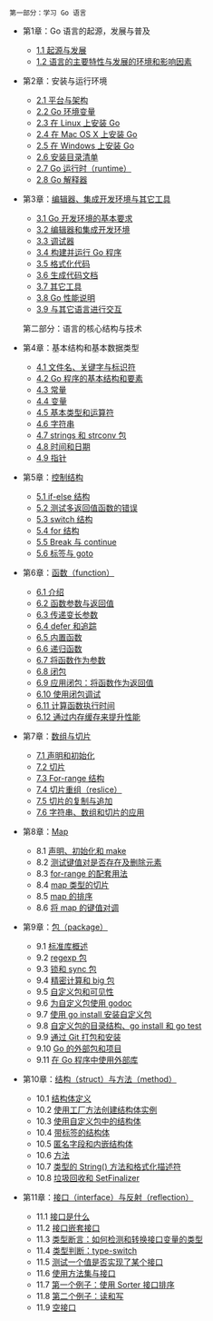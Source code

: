    第一部分：学习 Go 语言
- 第1章：Go 语言的起源，发展与普及
    - [1.1 起源与发展](eBook/01.1.md)
    - [1.2 语言的主要特性与发展的环境和影响因素](eBook/01.2.md)
	
- 第2章：安装与运行环境
    -  [2.1 平台与架构](eBook/02.1.md)
    -  [2.2 Go 环境变量](eBook/02.2.md)
    -  [2.3 在 Linux 上安装 Go](eBook/02.3.md)
    -  [2.4 在 Mac OS X 上安装 Go](eBook/02.4.md)
    -  [2.5 在 Windows 上安装 Go](eBook/02.5.md)
    -  [2.6 安装目录清单](eBook/02.6.md)
    -  [2.7 Go 运行时（runtime）](eBook/02.7.md)
    -  [2.8 Go 解释器](eBook/02.8.md)
- 第3章：[编辑器、集成开发环境与其它工具](eBook/03.0.md)
    -  [3.1 Go 开发环境的基本要求](eBook/03.1.md)
    -  [3.2 编辑器和集成开发环境](eBook/03.2.md)
    -  [3.3 调试器](eBook/03.3.md)
    -  [3.4 构建并运行 Go 程序](eBook/03.4.md)
    -  [3.5 格式化代码](eBook/03.5.md)
    -  [3.6 生成代码文档](eBook/03.6.md)
    -  [3.7 其它工具](eBook/03.7.md)
    -  [3.8 Go 性能说明](eBook/03.8.md)
    -  [3.9 与其它语言进行交互](eBook/03.9.md)

    第二部分：语言的核心结构与技术
- 第4章：基本结构和基本数据类型
    -  [4.1 文件名、关键字与标识符](eBook/04.1.md)
    -  [4.2 Go 程序的基本结构和要素](eBook/04.2.md)
    -  [4.3 常量](eBook/04.3.md)
    -  [4.4 变量](eBook/04.4.md)
    -  [4.5 基本类型和运算符](eBook/04.5.md)
    -  [4.6 字符串](eBook/04.6.md)
    -  [4.7 strings 和 strconv 包](eBook/04.7.md)
    -  [4.8 时间和日期](eBook/04.8.md)
    -  [4.9 指针](eBook/04.9.md)
- 第5章：[控制结构](eBook/05.0.md)
    -  [5.1 if-else 结构](eBook/05.1.md)
    -  [5.2 测试多返回值函数的错误](eBook/05.2.md)
    -  [5.3 switch 结构](eBook/05.3.md)
    -  [5.4 for 结构](eBook/05.4.md)
    -  [5.5 Break 与 continue](eBook/05.5.md)
    -  [5.6 标签与 goto](eBook/05.6.md)
- 第6章：[函数（function）](eBook/06.0.md)
    -  [6.1 介绍](eBook/06.1.md)
    -  [6.2 函数参数与返回值](eBook/06.2.md)
    -  [6.3 传递变长参数](eBook/06.3.md)
    -  [6.4 defer 和追踪](eBook/06.4.md)
    -  [6.5 内置函数](eBook/06.5.md)
    -  [6.6 递归函数](eBook/06.6.md)
    -  [6.7 将函数作为参数](eBook/06.7.md)
    -  [6.8 闭包](eBook/06.8.md)
    -  [6.9 应用闭包：将函数作为返回值](eBook/06.9.md)
    -  [6.10 使用闭包调试](eBook/06.10.md)
    -  [6.11 计算函数执行时间](eBook/06.11.md)
    -  [6.12 通过内存缓存来提升性能](eBook/06.12.md)
- 第7章：[数组与切片](eBook/07.0.md)
    -  [7.1 声明和初始化](eBook/07.1.md)
    -  [7.2 切片](eBook/07.2.md)
    -  [7.3 For-range 结构](eBook/07.3.md)
    -  [7.4 切片重组（reslice）](eBook/07.4.md)
    -  [7.5 切片的复制与追加](eBook/07.5.md)
	-  [7.6 字符串、数组和切片的应用](eBook/07.6.md)
- 第8章：[Map](eBook/08.0.md)
	- 8.1 [声明、初始化和 make](eBook/08.1.md)
	- 8.2 [测试键值对是否存在及删除元素](eBook/08.2.md)
	- 8.3 [for-range 的配套用法](eBook/08.3.md)
	- 8.4 [map 类型的切片](eBook/08.4.md)
	- 8.5 [map 的排序](eBook/08.5.md)
	- 8.6 [将 map 的键值对调](eBook/08.6.md)
- 第9章：[包（package）](eBook/09.0.md)
	- 9.1 [标准库概述](eBook/09.1.md)
	- 9.2 [regexp 包](eBook/09.2.md)
	- 9.3 [锁和 sync 包](eBook/09.3.md)
	- 9.4 [精密计算和 big 包](eBook/09.4.md)
	- 9.5 [自定义包和可见性](eBook/09.5.md)
	- 9.6 [为自定义包使用 godoc](eBook/09.6.md)
	- 9.7 [使用 go install 安装自定义包](eBook/09.7.md)
	- 9.8 [自定义包的目录结构、go install 和 go test](eBook/09.8.md)
	- 9.9 [通过 Git 打包和安装](eBook/09.9.md)
	- 9.10 [Go 的外部包和项目](eBook/09.10.md)
	- 9.11 [在 Go 程序中使用外部库](eBook/09.11.md)
- 第10章：[结构（struct）与方法（method）](eBook/10.0.md)
    - 10.1 [结构体定义](eBook/10.1.md)
    - 10.2 [使用工厂方法创建结构体实例](eBook/10.2.md)
    - 10.3 [使用自定义包中的结构体](eBook/10.3.md)
    - 10.4 [带标签的结构体](eBook/10.4.md)
    - 10.5 [匿名字段和内嵌结构体](eBook/10.5.md)
    - 10.6 [方法](eBook/10.6.md)
    - 10.7 [类型的 String() 方法和格式化描述符](eBook/10.7.md)
    - 10.8 [垃圾回收和 SetFinalizer](eBook/10.8.md)
- 第11章：[接口（interface）与反射（reflection）](eBook/11.0.md)
    - 11.1 [接口是什么](eBook/11.1.md)
    - 11.2 [接口嵌套接口](eBook/11.2.md)
    - 11.3 [类型断言：如何检测和转换接口变量的类型](eBook/11.3.md)
    - 11.4 [类型判断：type-switch](eBook/11.4.md)
    - 11.5 [测试一个值是否实现了某个接口](eBook/11.5.md)
    - 11.6 [使用方法集与接口](eBook/11.6.md)
    - 11.7 [第一个例子：使用 Sorter 接口排序](eBook/11.7.md)
    - 11.8 [第二个例子：读和写](eBook/11.8.md)
    - 11.9 [空接口](eBook/11.9.md)